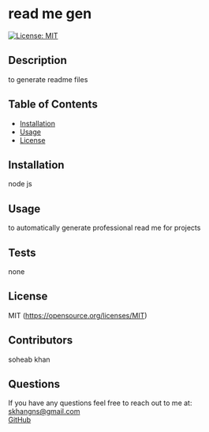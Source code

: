 
  # read me gen
  
  [![License: MIT](https://img.shields.io/badge/License-MIT-yellow.svg)](https://opensource.org/licenses/MIT)

  ## Description
  to generate readme files
  
  
  ## Table of Contents 
  - [Installation](#installation)
  - [Usage](#usage)
  - [License](#license)
 
  ## Installation
  
  node js 
  
  ## Usage
 
  to automatically generate professional read me for projects
 
 
   ## Tests
  none
  
  ## License 
  MIT
  (https://opensource.org/licenses/MIT)

  ## Contributors
  soheab khan
  
  ## Questions
  If you have any questions feel free to reach out to me at:
  <br>
  [skhangns@gmail.com](mailto:skhangns@gmail.com)
  <br>
  [GitHub](https://github.com/skhangns)


